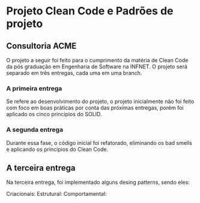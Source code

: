 # Projeto Clean Code e Padrões de projeto
## Consultoria ACME

O projeto a seguir foi feito para o cumprimento da matéria de Clean Code da pós graduação em Engenharia de Software na INFNET.
O projeto será separado em três entregas, cada uma em uma branch.

### A primeira entrega 
Se refere ao desenvolvimento do projeto, o projeto inicialmente não foi feito com foco em boas práticas por conta das próximas entregas, porém foi aplicado os cinco principios do SOLID.

### A segunda entrega
Durante essa fase, o código inicial foi refatorado, eliminando os bad smells e aplicando os princípios do Clean Code.

## A terceira entrega
Na terceira entrega, foi implementado alguns desing patterns, sendo eles:

Criacionais:
Estrutural:
Comportamental: